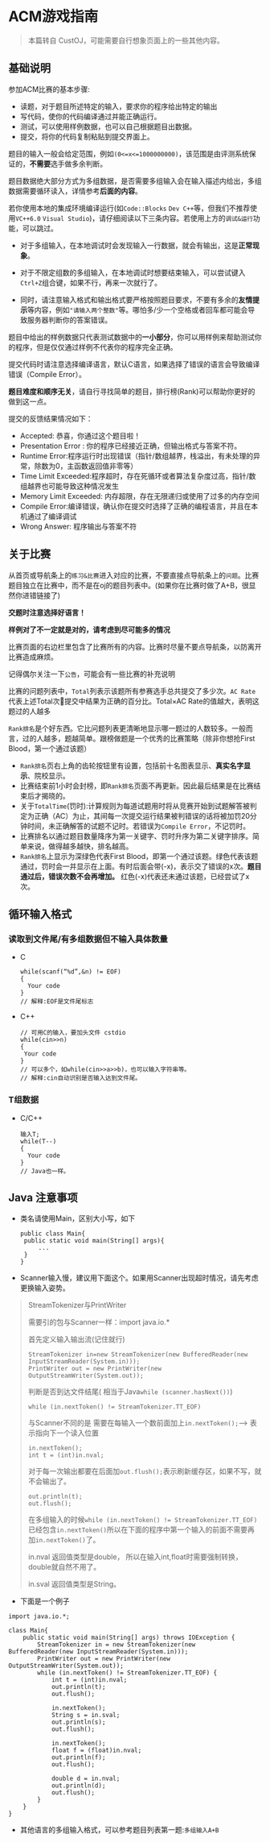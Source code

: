 # ACM游戏指南

> 本篇转自 CustOJ，可能需要自行想象页面上的一些其他内容。

## 基础说明

参加ACM比赛的基本步骤:

*   读题，对于题目所述特定的输入，要求你的程序给出特定的输出
*   写代码，使你的代码编译通过并能正确运行。
*   测试，可以使用样例数据，也可以自己根据题目出数据。
*   提交，将你的代码复制粘贴到提交界面上。

题目的输入一般会给定范围，例如`(0<=x<=1000000000)`，该范围是由评测系统保证的，**不需要**选手做多余判断。

题目数据绝大部分方式为多组数据，是否需要多组输入会在输入描述内给出，多组数据需要循环读入，详情参考**后面的内容**。

若你使用本地的集成环境编译运行(如`Code::Blocks` `Dev C++`等，但我们不推荐使用`VC++6.0` `Visual Studio`)，请仔细阅读以下三条内容。若使用上方的`调试&运行`功能，可以跳过。

*   对于多组输入，在本地调试时会发现输入一行数据，就会有输出，这是**正常现象**。

*   对于不限定组数的多组输入，在本地调试时想要结束输入，可以尝试键入`Ctrl+Z`组合键，如果不行，再来一次就行了。

*   同时，请注意输入格式和输出格式要严格按照题目要求，不要有多余的**友情提示**等内容，例如`"请输入两个整数"`等。哪怕多/少一个空格或者回车都可能会导致服务器判断你的答案错误。

题目中给出的样例数据只代表测试数据中的**一小部分**，你可以用样例来帮助测试你的程序，但是仅仅通过样例不代表你的程序完全正确。

提交代码时请注意选择编译语言，默认C语言，如果选择了错误的语言会导致编译错误（Compile Error）。

**题目难度和顺序无关**，请自行寻找简单的题目，排行榜(Rank)可以帮助你更好的做到这一点。

提交的反馈结果情况如下：

*   Accepted: 恭喜，你通过这个题目啦！
*   Presentation Error : 你的程序已经接近正确，但输出格式与答案不符。
*   Runtime Error:程序运行时出现错误（指针/数组越界，栈溢出，有未处理的异常，除数为0，主函数返回值非零等）
*   Time Limit Exceeded:程序超时，存在死循环或者算法复杂度过高，指针/数组越界也可能导致这种情况发生
*   Memory Limit Exceeded: 内存超限，存在无限递归或使用了过多的内存空间
*   Compile Error:编译错误，确认你在提交时选择了正确的编程语言，并且在本机通过了编译调试
*   Wrong Answer: 程序输出与答案不符

## 关于比赛

从首页或导航条上的`练习&比赛`进入对应的比赛，不要直接点导航条上的`问题`。比赛题目独立在比赛中，而不是在oj的题目列表中。(如果你在比赛时做了A+B，很显然你进错链接了)

**交题时注意选择好语言！**

**样例对了不一定就是对的，请考虑到尽可能多的情况**

比赛页面的右边栏里包含了比赛所有的内容。比赛时尽量不要点导航条，以防离开比赛造成麻烦。

记得偶尔关注一下`公告`，可能会有一些比赛的补充说明

比赛的问题列表中，`Total`列表示该题所有参赛选手总共提交了多少次。`AC Rate`代表上述Total次提交中结果为正确的百分比。Total×AC Rate的值越大，表明这题过的人越多

`Rank排名`是个好东西。它比问题列表更清晰地显示哪一题过的人数较多。一般而言，过的人越多，题越简单。跟榜做题是一个优秀的比赛策略（除非你想抢First Blood，第一个通过该题）

*   `Rank排名`页右上角的齿轮按钮里有设置，包括前十名图表显示、**真实名字显示**、院校显示。
*   比赛结束前1小时会封榜，即`Rank排名`页面不再更新。因此最后结果是在比赛结束后才揭晓的。
*   关于`TotalTime`(罚时):计算规则为每道试题用时将从竞赛开始到试题解答被判定为正确（AC）为止，其间每一次提交运行结果被判错误的话将被加罚20分钟时间，未正确解答的试题不记时。若错误为`Compile Error`，不记罚时。
*   比赛排名以通过题目数量降序为第一关键字、罚时升序为第二关键字排序。简单来说，做得越多越快，排名越高。
*   `Rank排名`上显示为深绿色代表First Blood，即第一个通过该题。绿色代表该题通过，罚时会一并显示在上面。有时后面会带(-x)，表示交了错误的x次。**题目通过后，错误次数不会再增加。** 红色(-x)代表还未通过该题，已经尝试了x次。

## 循环输入格式

### 读取到文件尾/有多组数据但不输入具体数量

*   C

    ```
    while(scanf(“%d”,&n) != EOF)
    {
      Your code
    }
    // 解释:EOF是文件尾标志

    ```

*   C++

    ```
    // 可用C的输入，要加头文件 cstdio
    while(cin>>n)
    {
     Your code
    }
    // 可以多个，如while(cin>>a>>b)，也可以输入字符串等。
    // 解释:cin自动识别是否输入达到文件尾。

    ```

### T组数据

*   C/C++

    ```
    输入T;
    while(T--)
    {
      Your code
    }
    // Java也一样。

    ```

## Java 注意事项

*   类名请使用Main，区别大小写，如下

    ```
    public class Main{
     public static void main(String[] args){
         ...
     }
    }

    ```

*   Scanner输入慢，建议用下面这个。如果用Scanner出现超时情况，请先考虑更换输入姿势。

> StreamTokenizer与PrintWriter
> 
> 需要引的包与Scanner一样：import java.io.*
> 
> 首先定义输入输出流(记住就行)
> 
> ```
> StreamTokenizer in=new StreamTokenizer(new BufferedReader(new InputStreamReader(System.in)));  
> PrintWriter out = new PrintWriter(new OutputStreamWriter(System.out));
> 
> ```
> 
> 判断是否到达文件结尾( 相当于Java`while (scanner.hasNext())`)
> 
> ```
> while (in.nextToken() != StreamTokenizer.TT_EOF)
> 
> ```
> 
> 与Scanner不同的是 需要在每输入一个数前面加上`in.nextToken();`--> 表示指向下一个读入位置
> 
> ```
> in.nextToken();
> int t = (int)in.nval;
> 
> ```
> 
> 对于每一次输出都要在后面加`out.flush();`表示刷新缓存区，如果不写，就不会输出了。
> 
> ```
> out.println(t);
> out.flush();
> 
> ```
> 
> 在多组输入的时候`while (in.nextToken() != StreamTokenizer.TT_EOF)`已经包含`in.nextToken()`所以在下面的程序中第一个输入的前面不需要再加`in.nextToken()`了。
> 
> in.nval 返回值类型是double， 所以在输入int,float时需要强制转换，double就自然不用了。
> 
> in.sval 返回值类型是String。

*   下面是一个例子

```
import java.io.*;

class Main{  
    public static void main(String[] args) throws IOException {
        StreamTokenizer in = new StreamTokenizer(new BufferedReader(new InputStreamReader(System.in)));  
        PrintWriter out = new PrintWriter(new OutputStreamWriter(System.out));
        while (in.nextToken() != StreamTokenizer.TT_EOF) {
            int t = (int)in.nval;
            out.println(t);
            out.flush();

            in.nextToken();
            String s = in.sval;
            out.println(s);
            out.flush();

            in.nextToken();
            float f = (float)in.nval;
            out.println(f);
            out.flush();

            double d = in.nval;
            out.println(d);
            out.flush();
        }
    }
}

```

*   其他语言的多组输入格式，可以参考题目列表第一题:`多组输入A+B`